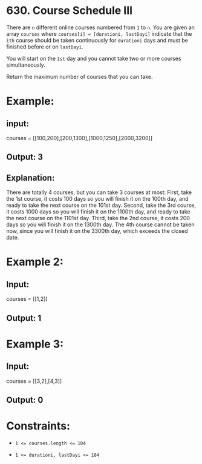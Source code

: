 # 630. Course Schedule III

There are ```n``` different online courses numbered from ```1``` to ```n```. You are given an array ```courses``` where ```courses[i] = [durationi, lastDayi]``` indicate that the ```ith``` course should be taken continuously for ```durationi``` days and must be finished before or on ```lastDayi```.

You will start on the ```1st``` day and you cannot take two or more courses simultaneously.

Return the maximum number of courses that you can take.

# Example:

## input: 

courses = [[100,200],[200,1300],[1000,1250],[2000,3200]]

## Output: 3

## Explanation: 

There are totally 4 courses, but you can take 3 courses at most:
First, take the 1st course, it costs 100 days so you will finish it on the 100th day, and ready to take the next course on the 101st day.
Second, take the 3rd course, it costs 1000 days so you will finish it on the 1100th day, and ready to take the next course on the 1101st day. 
Third, take the 2nd course, it costs 200 days so you will finish it on the 1300th day. 
The 4th course cannot be taken now, since you will finish it on the 3300th day, which exceeds the closed date.

# Example 2:

## Input: 

courses = [[1,2]]

## Output: 1


# Example 3:

## Input: 

courses = [[3,2],[4,3]]

## Output: 0


# Constraints:

* ```1 <= courses.length <= 104```

* ```1 <= durationi, lastDayi <= 104```